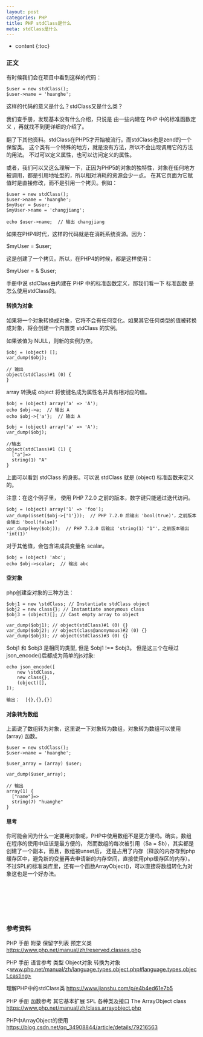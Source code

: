 ```yaml
---
layout: post
categories: PHP
title: PHP stdClass是什么
meta: stdClass是什么
---
```

* content
{:toc}

### 正文

有时候我们会在项目中看到这样的代码：
```
$user = new stdClass();
$user->name = 'huanghe';
```

这样的代码的意义是什么？stdClass又是什么类？

我们查手册，发现基本没有什么介绍，只说是 由一些内建在 PHP 中的标准函数定义 ，再就找不到更详细的介绍了。

翻了下其他资料。stdClass在PHP5才开始被流行。而stdClass也是zend的一个保留类。
这个类有一个特殊的地方，就是没有方法，所以不会出现调用它的方法的用法。
不过可以定义属性，也可以访问定义的属性。

或者，我们可以又这么理解一下，正因为PHP5的对象的独特性，对象在任何地方被调用，都是引用地址型的，所以相对消耗的资源会少一点。
在其它页面为它赋值时是直接修改，而不是引用一个拷贝。例如：
```
$user = new stdClass();
$user->name = 'huanghe';
$myUser = $user;
$myUser->name = 'changjiang';

echo $user->name;  // 输出 changjiang
```

如果在PHP4时代，这样的代码就是在消耗系统资源。因为：

$myUser = $user;

这是创建了一个拷贝。所以，在PHP4的时候，都是这样使用：

$myUser = & $user;

手册中说 stdClass由内建在 PHP 中的标准函数定义，那我们看一下 标准函数 是怎么使用stdClass的。

#### 转换为对象

如果将一个对象转换成对象，它将不会有任何变化。如果其它任何类型的值被转换成对象，将会创建一个内置类 stdClass 的实例。

如果该值为 NULL，则新的实例为空。 
```
$obj = (object) [];
var_dump($obj);

// 输出
object(stdClass)#1 (0) {
}
```

array 转换成 object 将使键名成为属性名并具有相对应的值。
```
$obj = (object) array('a' => 'A');
echo $obj->a;  // 输出 A
echo $obj->{'a'};  // 输出 A  
```

```
$obj = (object) array('a' => 'A');
var_dump($obj);

//输出 
object(stdClass)#1 (1) {
  ["a"]=>
  string(1) "A"
}
```

上面可以看到 stdClass 的身影。可以说 stdClass 就是 (object) 标准函数来定义的。

注意：在这个例子里， 使用 PHP 7.2.0 之前的版本，数字键只能通过迭代访问。 
```
$obj = (object) array('1' => 'foo');
var_dump(isset($obj->{'1'}));  // PHP 7.2.0 后输出 'bool(true)'，之前版本会输出 'bool(false)' 
var_dump(key($obj));  // PHP 7.2.0 后输出 'string(1) "1"'，之前版本输出  'int(1)' 
```

对于其他值，会包含进成员变量名 scalar。 
```
$obj = (object) 'abc';
echo $obj->scalar;  // 输出 abc
```

#### 空对象

php创建空对象的三种方法：

```
$obj1 = new \stdClass; // Instantiate stdClass object
$obj2 = new class{}; // Instantiate anonymous class
$obj3 = (object)[]; // Cast empty array to object

var_dump($obj1); // object(stdClass)#1 (0) {}
var_dump($obj2); // object(class@anonymous)#2 (0) {}
var_dump($obj3); // object(stdClass)#3 (0) {}
```

$obj1 和 $obj3 是相同的类型, 但是 $obj1 !== $obj3。 但是这三个在经过json_encode()后都成为简单的js对象:
```
echo json_encode([
    new \stdClass,
    new class{},
    (object)[],
]);

输出：  [{},{},{}]
```

#### 对象转为数组

上面说了数组转为对象，这里说一下对象转为数组，对象转为数组可以使用 (array) 函数。

```
$user = new stdClass();
$user->name = 'huanghe';

$user_array = (array) $user;

var_dump($user_array);

// 输出
array(1) {
  ["name"]=>
  string(7) "huanghe"
}
```


#### 思考

你可能会问为什么一定要用对象呢，PHP中使用数组不是更方便吗。确实。数组在程序的使用中应该是最方便的，
然而数组的每次被引用（$a = $b），其实都是创建了一个副本，而且，数组被unset后，
还是占用了内存（释放的内存存到php缓存区中，避免新的变量再去申请新的内存空间，直接使用php缓存区的内存）。
不过SPL的标准类库里，还有一个函数ArrayObject()，可以直接将数组转化为对象这也是一个好办法。


<br/><br/><br/><br/><br/>
### 参考资料

PHP 手册 附录 保留字列表 预定义类 <https://www.php.net/manual/zh/reserved.classes.php>

PHP 手册 语言参考 类型 Object对象 转换为对象 <www.php.net/manual/zh/language.types.object.php#language.types.object.casting>

理解PHP中的stdClass类 <https://www.jianshu.com/p/e4b4ed61e7b5>

PHP 手册 函数参考 其它基本扩展 SPL 各种类及接口 The ArrayObject class <https://www.php.net/manual/zh/class.arrayobject.php>
     
PHP中ArrayObject的使用 <https://blog.csdn.net/qq_34908844/article/details/79216563>

